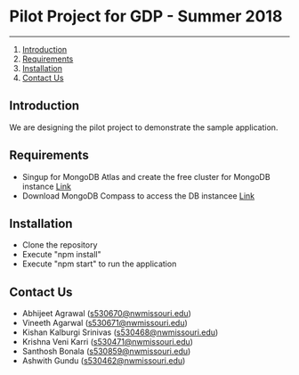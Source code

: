 # Pilot Project for GDP - Summer 2018
-------------

1. [Introduction](#introduction)
2. [Requirements](#requirements)
3. [Installation](#installation)
4. [Contact Us](#contact-us)

## Introduction

We are designing the pilot project to demonstrate the sample application.

## Requirements
- Singup for MongoDB Atlas and create the free cluster for MongoDB instance [Link](https://www.mongodb.com/download-center?jmp=nav#atlas)
- Download MongoDB Compass to access the DB instancee [Link](https://www.mongodb.com/download-center?jmp=nav#compass)


## Installation
- Clone the repository
- Execute "npm install"
- Execute "npm start" to run the application

## Contact Us
- Abhijeet Agrawal (s530670@nwmissouri.edu)
- Vineeth Agarwal (s530671@nwmissouri.edu)
- Kishan Kalburgi Srinivas (s530468@nwmissouri.edu)
- Krishna Veni Karri (s530471@nwmissouri.edu)
- Santhosh Bonala (s530859@nwmissouri.edu)
- Ashwith Gundu (s530462@nwmissouri.edu)
